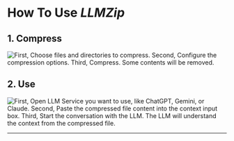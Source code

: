 # How To Use _LLMZip_

## 1. Compress

![
    First, Choose files and directories to compress.
    Second, Configure the compression options.
    Third, Compress. Some contents will be removed.
](./LLMZip-flow.drawio.svg)

## 2. Use

![
    First, Open LLM Service you want to use, like ChatGPT, Gemini, or Claude.
    Second, Paste the compressed file content into the context input box.
    Third, Start the conversation with the LLM. The LLM will understand the context from the compressed file.
](./LLMZip-usage.drawio.svg)

---
